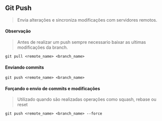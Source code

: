## Git Push

> Envia alterações e sincroniza modificações com servidores remotos.

#### Observação

> Antes de realizar um push sempre necessario baixar as ultimas modificações da branch.

```
git pull <remote_name> <branch_name>
```

#### Enviando commits
```
git push <remote_name> <branch_name>
```

#### Forçando o envio de commits e modificações
> Utilizado quando são realizadas operações como squash, rebase ou reset
```
git push <remote_name> <branch_name> --force
```
